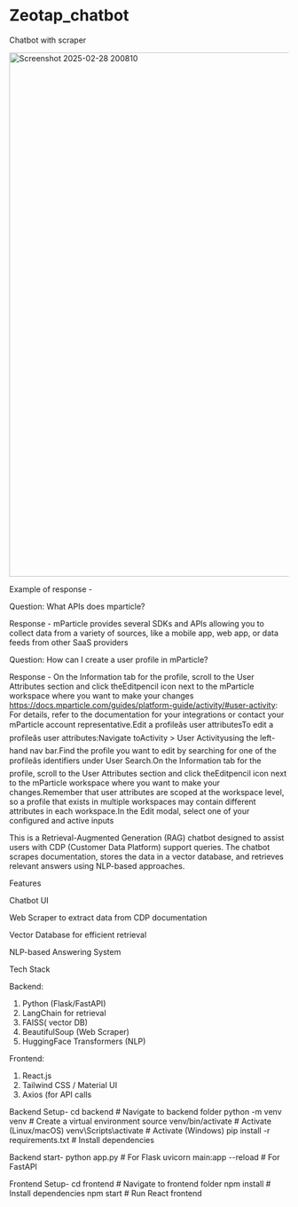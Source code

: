 # Zeotap_chatbot
Chatbot with scraper

<img width="945" alt="Screenshot 2025-02-28 200810" src="https://github.com/user-attachments/assets/4e05fe77-a8c8-4d53-af65-5964f41ab3e0" />

Example of response - 

Question: What APIs does mparticle?

Response - mParticle provides several SDKs and APIs allowing you to collect data from a variety of sources, like a mobile app, web app, or data feeds from other SaaS providers

Question: How can I create a user profile in mParticle?

Response - On the Information tab for the profile, scroll to the User Attributes section and click theEditpencil icon next to the mParticle workspace where you want to make your changes https://docs.mparticle.com/guides/platform-guide/activity/#user-activity: For details, refer to the documentation for your integrations or contact your mParticle account representative.Edit a profileâs user attributesTo edit a profileâs user attributes:Navigate toActivity > User Activityusing the left-hand nav bar.Find the profile you want to edit by searching for one of the profileâs identifiers under User Search.On the Information tab for the profile, scroll to the User Attributes section and click theEditpencil icon next to the mParticle workspace where you want to make your changes.Remember that user attributes are scoped at the workspace level, so a profile that exists in multiple workspaces may contain different attributes in each workspace.In the Edit modal, select one of your configured and active inputs



This is a Retrieval-Augmented Generation (RAG) chatbot designed to assist users with CDP (Customer Data Platform) support queries. The chatbot scrapes documentation, stores the data in a vector database, and retrieves relevant answers using NLP-based approaches.

Features

Chatbot UI

Web Scraper to extract data from CDP documentation

Vector Database for efficient retrieval

NLP-based Answering System

Tech Stack

Backend:
 1. Python (Flask/FastAPI)
 2. LangChain for retrieval
 3. FAISS( vector DB)
 4. BeautifulSoup (Web Scraper)
 5. HuggingFace Transformers (NLP)

Frontend:

 1. React.js
 2. Tailwind CSS / Material UI
 3. Axios (for API calls

Backend Setup- 
cd backend  # Navigate to backend folder
 python -m venv venv  # Create a virtual environment
 source venv/bin/activate  # Activate (Linux/macOS)
 venv\Scripts\activate  # Activate (Windows)
 pip install -r requirements.txt  # Install dependencies

 Backend start- 
 python app.py  # For Flask
 uvicorn main:app --reload  # For FastAPI

Frontend Setup-  cd frontend  # Navigate to frontend folder
 npm install  # Install dependencies
 npm start  # Run React frontend

 
